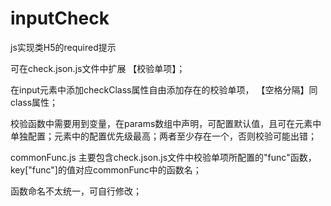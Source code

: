 # inputCheck
js实现类H5的required提示

可在check.json.js文件中扩展 【校验单项】；

在input元素中添加checkClass属性自由添加存在的校验单项， 【空格分隔】同class属性；

校验函数中需要用到变量，在params数组中声明，可配置默认值，且可在元素中单独配置；元素中的配置优先级最高；两者至少存在一个，否则校验可能出错；

commonFunc.js
  主要包含check.json.js文件中校验单项所配置的"func"函数，key["func"]的值对应commonFunc中的函数名；
  
函数命名不太统一，可自行修改；
